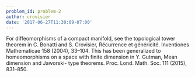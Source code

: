 ```yaml
---
problem_id: problem-2
author: crovisier
date: '2017-06-27T11:30:09-07:00'
---
```

For diffeomorphisms of a compact manifold, see the topological tower theorem
in C. Bonatti and S. Crovisier, Récurrence et généricité. Inventiones
Mathematicae 158 (2004), 33–104. This has been generalized to homeomorphisms
on a space with finite dimension in Y. Gutman, Mean dimension and Jaworski-
type theorems. Proc. Lond. Math. Soc. 111 (2015), 831–850.

